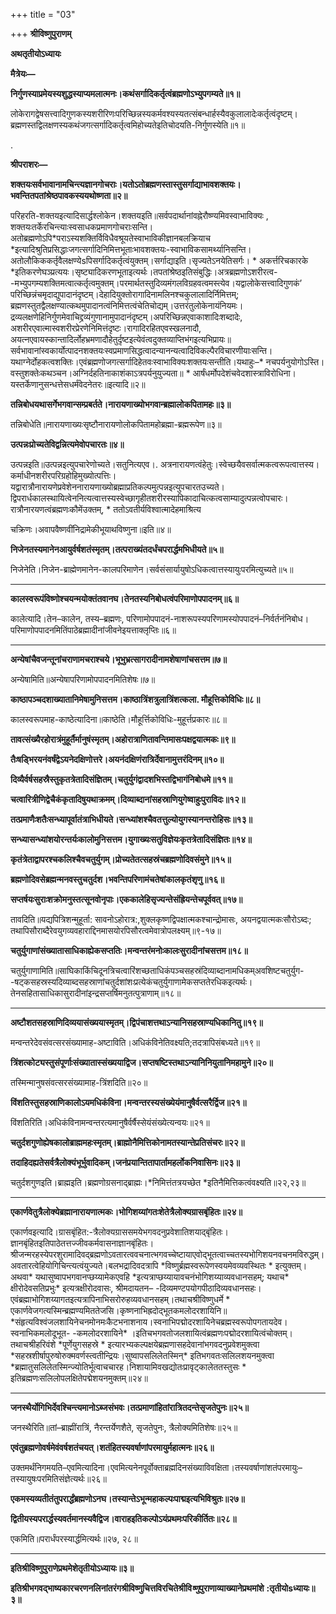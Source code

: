 +++
title = "03"

+++
**श्रीविष्णुपुराणम्**

**अथतृतीयोऽध्यायः**

**मैत्रेयः—**

**निर्गुणस्याप्रमेयस्यशुद्धस्याप्यमलात्मनः।कथंसर्गादिकर्तृत्वंब्रह्मणोऽभ्युपगम्यते॥१॥**

लोकेरागद्वेषसत्त्वादिगुणकस्यशरीरिणःपरिच्छिन्नस्यकर्मवश्यस्यतत्संबन्धार्हस्यैवकुलालादेःकर्तृत्वंदृष्टम्।ब्रह्मणस्तद्विलक्षणस्यकथंजगत्सर्गादिकर्तृत्वमिहोच्यतेइतिचोदयति-निर्गुणस्येति॥१॥

.

**श्रीपराशरः—**

**शक्तयःसर्वभावानामचिन्त्यज्ञानगोचराः।यतोऽतोब्रह्मणस्तास्तुसर्गाद्याभावशक्तयः।भवन्तितपतांश्रेष्ठपावकस्ययथोष्णता॥२॥**

परिहरति-शक्तयइत्यादिसार्द्धश्लोकेन।शक्तयइति॥सर्वपदार्थानांवह्नेरौष्ण्यमिवस्वाभाविक्यः , शक्तयःतर्केरचिन्त्याःस्वसाधकप्रमाणगोचराःसन्ति।अतोब्रह्मणोऽपि\*पराऽस्यशक्तिर्विविधैवश्रूयतेस्वाभाविकीज्ञानबलक्रियाच \*इत्यादिश्रुतिप्रसिद्धाःजगत्सर्गादिनिमित्तभूताःभावशक्तयः-स्वाभाविकसामर्थ्यानिसन्ति।अतोलौकिककर्तृवैलक्षण्येsपिसर्गादिकर्तृत्वंयुक्तम्।सर्गाद्याइति।सृज्यतेऽनयेतिसर्गः। \* अकर्त्तरिचकारके \*इतिकरणेघञ्प्रत्ययः।सृष्ट्यादिकरणभूताइत्यर्थः।तपतांश्रेष्ठइतिसंबुद्धिः।अत्रब्रह्मणोऽशरीरत्व- -मभ्युपगम्यशक्तिमत्वात्कर्तृत्वमुक्तम्।परमार्थतस्तुदिव्यमंगलविग्रहवत्वमस्त्येव।यद्वालोकेसत्त्वादिगुणकं’ परिच्छिन्नंचमृदाद्युपादानंदृष्टम्।देहादियुक्तोरागादिनामलिनश्चकुलालादिर्निमित्तम्; ब्रह्मणस्तुतद्वैलक्षण्यात्कथमुपादानत्वंनिमित्तत्वंचेतिचोद्यम्।उत्तरंतुलोकेनायंनियमः।द्रव्यलक्षणेहिनिर्गुणमेवाचिद्द्रव्यंगुणानामुपादानंदृष्टम्।अपरिच्छिन्नएवाकाशादिःशब्दादेः, अशरीरएवात्मास्वशरीरप्रेरणेनिमित्तंदृष्टः।रागादिरहितएवस्खलनादौ, अयत्नएवायस्कान्तादिर्लोहभ्रमणादौहेतुर्दृष्टइत्येवंत्वदुक्तव्याप्तिभंगइत्यभिप्रायः॥सर्वभावानांस्वकार्योत्पादनशक्तयःस्वप्रमाणसिद्धत्वादन्यानन्यत्वादिविकल्पैरविचारणीयाःसन्ति।यथाग्नेर्दोहकत्वशक्तिः।एवंब्रह्मणोजगत्सर्गादिहेतवःस्वाभाविक्यःशक्तयःसन्तीति।यथाहुः–\* नचपर्यनुयोगोऽस्ति।वस्तुशक्तेःकथञ्चन।अग्निर्दहतिनाकाशंकाऽत्रपर्यनुयुज्यता॥ \* आर्षंधर्मोपदेशंचवेदशास्त्राविरोधिना।यस्तर्केणानुसन्धत्तेसधर्मंवेदनेतरः॥इत्यादि॥२॥

**तन्निबोधयथासर्गेभगवान्सम्प्रबर्तते।नारायणाख्योभगवान्ब्रह्मालोकपितामहः॥३॥**

तन्निबोधेति॥नारायणाख्यःसृष्टौनारायणोलोकपितामहोब्रह्मा-ब्रह्मरूपेण॥३॥

**उत्पन्नःप्रोच्यतेविद्वन्नित्यमेवोपचारतः॥४॥**

उत्पन्नइति॥उत्पन्नइत्युपचारेणोच्यते।सतुनित्यएव।. अत्रनारायणत्वंहेतुः।स्वेच्छयैवसर्वात्मकत्वरूपत्वात्तस्य।कर्माधीनशरीरपरिग्रहोहिमुख्योत्पत्तिः।यद्वारात्रौनारायणेप्रवेशेननारायणाख्योब्रह्माप्रतिकल्पमुत्पन्नइत्युपचारतउच्यते।द्विपरार्धकालस्थायित्वेननित्यत्वात्तस्यस्वेच्छागृहीतशरीरस्यापिकादाचित्कत्वसाम्यादुत्पन्नत्वोपचारः।रात्रौनारयणत्वंब्रह्मणःकौमेंउक्तम्, \* ततोऽवतीर्यविश्वात्मादेहमाश्रित्य

चक्रिणः।अवापवैष्णवींनिद्रामेकीभूयाथविष्णुना॥इति॥४॥

**निजेनतस्यमानेनआयुर्वर्षशतंस्मृतम्।तत्पराख्यंतदर्धंचपरार्द्धमभिधीयते॥५॥**

निजेनेति।निजेन-ब्राह्मेणमानेन-कालपरिमाणेन।सर्वसंसार्यायुषोऽधिकत्वात्तस्यायुःपरमित्युच्यते॥५॥

****

**कालस्वरूपंविष्णोश्चयन्मयोक्तंतवानघ।तेनतस्यनिबोधत्वंपरिमाणोपपादनम्॥६॥**

कालेत्यादि।तेन–कालेन, तस्य–ब्रह्मणः, परिणामोपपादनं-नाशरूपस्यपरिणामस्योपपादनं–निर्वर्तनंनिबोध।परिमाणोपपादनमितिंपाठेब्रह्मादीनांजीवनेइयत्ताक्लृप्तिः॥६॥

****

**अन्येषांचैवजन्तूनांचराणामचराश्चये।भूभुभ्रत्सागरादीनामशेषाणांचसत्तम॥७॥**

अन्येषामिति॥अन्येषापरिणामोपपादनमितिशेषः॥७॥

**काष्ठापञ्चदशाख्यातानिमेषामुनिसत्तम।काष्ठात्रिंशत्रुलात्रिंशत्कला. मौहूत्तिकोविधिः॥८॥**

कालस्वरूपमाह-काष्ठेत्यादिना॥काष्ठेति।मौहूर्त्तिकोविधिः-मुहूर्त्तप्रकारः॥८॥

**तावत्संख्यैरहोरात्रंमुहूर्तैर्मानुषंस्मृतम्।अहोरात्राणितावन्तिमासःपक्षद्वयात्मकः॥९॥**

**तैःषड्भिरयनंवर्षंद्वेऽयनेदक्षिणोत्तरे।अयनंदक्षिणंरात्रिर्देवानामुत्तरंदिनम्॥१०॥**

**दिव्यैर्वर्षसहस्रैस्तुकृतत्रेतादिसंज्ञितम्।चतुर्युगंद्वादशभिस्तद्विभागंनिबोधमे॥११॥**

**चत्वारित्रीणिद्वेचैकंकृतादिषुयथाक्रमम्।दिव्याब्दानांसहस्राणियुगेष्वाहुःपुराविदः॥१२॥**

**तत्प्रमाणैःशतैःसन्ध्यापूर्वातंत्राभिधीयते।सन्ध्यांशश्चैवतत्तुल्योयुगस्यानन्तरोहिसः॥१३॥**

**सन्ध्यासन्ध्यांशयोरन्तर्यःकालोमुनिसत्तम।युगाख्यःसतुविज्ञेयःकृतत्रेतादिसंज्ञितः॥१४॥**

**कृतंत्रेताद्वापरश्चकलिश्चैवचतुर्युगम्।प्रोच्यतेतत्सहस्रंचब्रह्मणोदिवसंमुने॥१५॥**

**ब्रह्मणोदिवसेब्रह्मन्मनवस्तुचतुर्दश।भवन्तिपरिणामंचतेषांकालकृतंशृणु॥१६॥**

**सप्तर्षयःसुराःशक्रोमनुस्तत्सूनवोनृपाः।एककालेहिसृज्यन्तेसंह्रियन्तेचपूर्ववत्॥१७॥**

तावदिति॥यद्यपित्रिशन्मुहूर्ता: सावनोऽहोरात्र:,शुक्लकृष्णद्विपक्षात्मकश्चान्द्रोमासः, अयनद्वयात्मकःसौरोऽब्दः; तथापिसौराब्दैरेवयुगव्यवहाराद्दिनमासयोरपिसौरत्वमेवात्रोपलक्ष्यम्॥९-१७॥

**चतुर्युगाणांसंख्यातासाधिकाह्येकसप्ततिः।मन्वन्तरंमनोःकालःसुरादीनांचसत्तम॥१८॥**

चतुर्युगाणामिति॥साघिकाकिंचिदूनत्रिचत्वारिंशच्छताधिकंपञ्चसहस्रंदिव्याब्दानामधिकम्अवशिष्टचतुर्युग- -षट्कसहस्रस्यदिव्याब्दसहस्राणांचतुर्दशांशःप्रत्येकंचतुर्युगाणामेकसप्ततेरधिकइत्यर्थः।तेनसहितासाधिकासुरादीनांइन्द्रसप्तर्षिमनुतत्पुत्राणाम्॥१८॥

****

**अष्टौशतसहस्राणिदिव्ययासंख्ययास्मृतम्।द्विपंचाशत्तथाऽन्यानिसहस्राण्यधिकानितु॥१९॥**

मन्वन्तरेदेवसंवत्सरसंख्यामाह-अष्टाविति।अधिकंविनेतिवक्ष्यति;तदत्रापिसंबध्यते॥१९॥

**त्रिंशत्कोट्यस्तुसंपूर्णाःसंख्यातास्संख्ययाद्विज।सप्तषष्टिस्तथाऽन्यानिनियुतानिमहामुने॥२०॥**

तस्मिन्मानुषसंवत्सरसंख्यामाह-त्रिंशदिति॥२०॥

**विंशतिस्तुसहस्राणिकालोऽयमधिकंविना।मन्वन्तरस्यसंख्येयंमानुषैर्वत्सरैर्द्विज॥२१॥**

विंशतिरिति।अधिकंविनामन्वन्तरत्यमानुषैर्वर्षैस्सेयंसंख्येत्यन्वयः॥२१॥

**चतुर्दशगुणोह्येषकालोब्राह्ममहःस्मृतम्।ब्राह्मोनैमित्तिकोनामतस्यान्तेप्रतिसंचरः॥२२॥**

**तदाहिदह्यतेसर्वत्रैलोक्यंभूर्भुवादिकम्।जनंप्रयान्तितापार्तामहर्लोकनिवासिनः॥२३॥**

चतुर्दशगुणइति।ब्राह्मइति।ब्रह्मणोग्रसनाद्ब्राह्मः।\*निमित्तंतत्रयच्छेत \*इतिनैमित्तिकत्वंवक्ष्यति॥२२,२३॥

****

**एकार्णवेतुत्रैलोक्येब्रह्मानारायणात्मकः।भोगिशय्यांगतःशेतेत्रैलोक्यग्रासबृंहितः॥२४॥**

एकार्णवइत्यादि।ग्रासबृंहित:-त्रैलोक्यग्राससमयेभगवदनुप्रवेशातिशयाद्बृंहितः।ज्ञानबृंहितइतिपाठेतत्तज्जीवकर्मवासनाज्ञानबृंहितः।श्रीजन्मरहस्येपरशुरामादिवद्ब्रह्मणोऽवतारत्ववचनात्भगवच्चेष्टायाएवोद्भूतत्वाच्चतस्यभोगिशयनवचनमविरुद्धम्।अवतारत्वेहियोगिचिन्त्यत्वंयुज्यते।बलभद्रादिवदत्रापि \*विष्णुर्ब्रह्मस्वरूपेणस्वयमेवव्यवस्थितः \* इत्युक्तम्।अथवा\* यथासुष्वापभगवानप्छय्यामेकएवहि \*इत्यत्राप्छय्यायावचनंभोगिशय्याव्यवधानसहम्; यथाच\* क्षीरोदेवसतिप्रभुः\* इत्यत्रक्षीरोदवासः, श्रीमदायतन– -दिव्यमण्टपयोगपीठादिव्यवधानसहः।एवंब्रह्माभोगिशय्यागतइत्यत्रापिनाभिसरोरुहव्यवधानसहम्।तथाचश्रीविष्णुधर्मे \* एकार्णवेजगत्यस्मिन्ब्रह्मण्यमिततेजसि।कृष्णनाभिह्रदोद्भूतकमलोदरशायिनि॥\*संहृत्यविश्वंजलशायिनेचनमोनमःकैटभनाशनाय।स्वनाभिपद्मोदरशायिनेचब्रह्मस्वरूपोपगतायदेव।स्वनाभिकमलोदूभूत- -कमलोदरशायिने\* ।इतिचभगवतोजलशायित्वंब्रह्मणःपद्मोदरशायित्वंचोक्तम्।तथाचश्रीहरिवंशे \*पूर्णेयुगसहस्रे \* इत्यारभ्यकल्पक्षयेब्रह्मणासहदेवानांभगवदनुप्रवेशमुक्त्वा \*सहस्रशीर्षापुरुषोरुक्मवर्णस्त्वतीन्द्रियः।सुष्वापसलिलेतस्मिन्\* इतिभगवतःसलिलशयनमुक्त्वा \*ब्रह्मातुसलिलेतस्मिन्ज्योतिर्भूत्वाचचारह।निशायामिवखद्योतःप्रावृट्कालेततस्तुसः \* इतिब्रह्मणःसलिलोपलक्षितेपद्मेशयनमुक्तम्॥२४॥

****

**जनस्थैर्योगिभिर्देवश्चिन्त्यमानोऽब्जसंभवः।तत्प्रमाणांहितांरात्रितदन्तेसृजतेपुनः॥२५॥**

जनस्थैरिति॥तां–ब्राह्मींरात्रिं, नैरन्तर्येणशैते, सृजतेपुनः, त्रैलोक्यमितिशेषः॥२५॥

**एवंतुब्रह्मणोवर्षमेवंवर्षशतंचयत्।शतंहितस्यवर्षाणांपरमायुर्महात्मनः॥२६॥**

उक्तमर्थंनिगमयति–एवमित्यादिना।एवमित्यनेनपूर्वोक्ताब्रह्मदिनसंख्याविवक्षिता।तस्यवर्षाणांशतंपरमायुः–तस्यायुषःपरमितिसंज्ञेत्यर्थः॥२६॥

**एकमस्यव्यतीतंतुपरार्द्धंब्रह्मणोऽनघ।तस्यान्तेऽभून्महाकल्पःपाद्मइत्यभिविश्रुतः॥२७॥**

**द्वितीयस्यपरार्द्धस्यवर्तमानस्यवैद्विज।वाराहइतिकल्पोऽयंप्रथमःपरिकीर्तितः॥२८॥**

एकमिति॥परार्धंपरस्यार्द्धमित्यर्थः॥२७, २८॥

****

**इतिश्रीविष्णुपुराणेप्रथमेशेतृतीयोऽध्यायः॥३॥**

**इतिश्रीभगवद्भाष्यकारचरणनलिनांतरंगश्रीविष्णुचित्तविरचितेश्रीवि*ष्णु*पुराणाव्याख्यानेप्रथमांशे** **:तृतीयोsध्यायः॥३॥**
